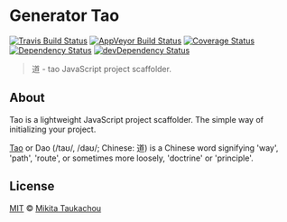 Generator Tao
=============

[![Travis Build Status](https://img.shields.io/travis/edloidas/generator-tao.svg?label=linux%20build)](https://travis-ci.org/edloidas/generator-tao)
[![AppVeyor Build Status](https://img.shields.io/appveyor/ci/edloidas/generator-tao.svg?label=windows%20build)](https://ci.appveyor.com/project/edloidas/generator-tao)
[![Coverage Status](https://coveralls.io/repos/github/edloidas/generator-tao/badge.svg?branch=master)](https://coveralls.io/github/edloidas/generator-tao?branch=master)
[![Dependency Status](https://david-dm.org/edloidas/generator-tao.svg)](https://david-dm.org/edloidas/generator-tao)
[![devDependency Status](https://david-dm.org/edloidas/generator-tao/dev-status.svg)](https://david-dm.org/edloidas/generator-tao#info=devDependencies)

> 道 - tao JavaScript project scaffolder.

## About ##

Tao is a lightweight JavaScript project scaffolder. The simple way of initializing your project.

[Tao](https://en.wikipedia.org/wiki/Tao) or Dao (/taʊ/, /daʊ/; Chinese: 道) is a Chinese word signifying 'way', 'path', 'route', or sometimes more loosely, 'doctrine' or 'principle'.

## License ##

[MIT](LICENSE) © [Mikita Taukachou](https://edloidas.com)
